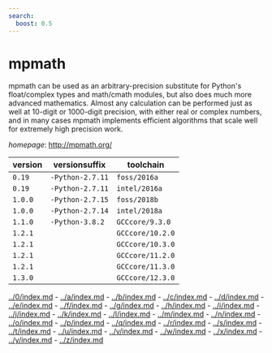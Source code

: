 ```yaml
---
search:
  boost: 0.5
---
```

# mpmath

mpmath can be used as an arbitrary-precision substitute for Python's float/complex   types and math/cmath modules, but also does much more advanced mathematics. Almost any calculation  can be performed just as well at 10-digit or 1000-digit precision, with either real or complex   numbers, and in many cases mpmath implements efficient algorithms that scale well for extremely   high precision work.

*homepage*: <http://mpmath.org/>

version | versionsuffix | toolchain
--------|---------------|----------
``0.19`` | ``-Python-2.7.11`` | ``foss/2016a``
``0.19`` | ``-Python-2.7.11`` | ``intel/2016a``
``1.0.0`` | ``-Python-2.7.15`` | ``foss/2018b``
``1.0.0`` | ``-Python-2.7.14`` | ``intel/2018a``
``1.1.0`` | ``-Python-3.8.2`` | ``GCCcore/9.3.0``
``1.2.1`` |  | ``GCCcore/10.2.0``
``1.2.1`` |  | ``GCCcore/10.3.0``
``1.2.1`` |  | ``GCCcore/11.2.0``
``1.2.1`` |  | ``GCCcore/11.3.0``
``1.3.0`` |  | ``GCCcore/12.3.0``

[../0/index.md](0) - [../a/index.md](a) - [../b/index.md](b) - [../c/index.md](c) - [../d/index.md](d) - [../e/index.md](e) - [../f/index.md](f) - [../g/index.md](g) - [../h/index.md](h) - [../i/index.md](i) - [../j/index.md](j) - [../k/index.md](k) - [../l/index.md](l) - [../m/index.md](m) - [../n/index.md](n) - [../o/index.md](o) - [../p/index.md](p) - [../q/index.md](q) - [../r/index.md](r) - [../s/index.md](s) - [../t/index.md](t) - [../u/index.md](u) - [../v/index.md](v) - [../w/index.md](w) - [../x/index.md](x) - [../y/index.md](y) - [../z/index.md](z)

